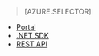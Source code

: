> [AZURE.SELECTOR]
- [Portal](/documentation/articles/media-services-portal-check-job-progress/)
- [.NET SDK](/documentation/articles/media-services-check-job-progress/)
- [REST API](/documentation/articles/media-services-rest-check-job-progress/)

<!--HONumber=47-->
